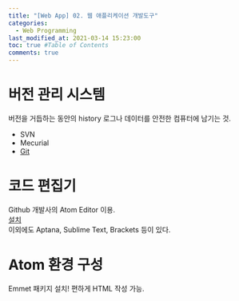 ```yaml
---
title: "[Web App] 02. 웹 애플리케이션 개발도구"
categories: 
  - Web Programming
last_modified_at: 2021-03-14 15:23:00
toc: true #Table of Contents
comments: true
---
```


# 버전 관리 시스템
버전을 거듭하는 동안의 history 로그나 데이터를 안전한 컴퓨터에 남기는 것.  

- SVN  
- Mecurial  
- [Git](http://opentutorials.org/course/1492)  

# 코드 편집기
Github 개발사의 Atom Editor 이용.  
[설치](http://atom.io)  
이외에도 Aptana, Sublime Text, Brackets 등이 있다.

# Atom 환경 구성
Emmet 패키지 설치! 편하게 HTML 작성 가능.
